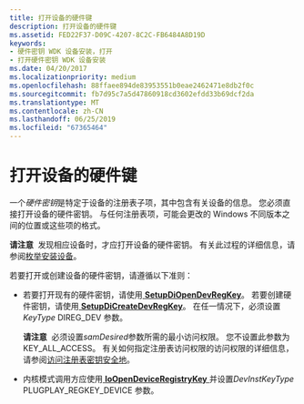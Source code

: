 ```yaml
---
title: 打开设备的硬件键
description: 打开设备的硬件键
ms.assetid: FED22F37-D09C-4207-8C2C-FB6484A8D19D
keywords:
- 硬件密钥 WDK 设备安装，打开
- 打开硬件密钥 WDK 设备安装
ms.date: 04/20/2017
ms.localizationpriority: medium
ms.openlocfilehash: 88ffaee894de83953551b0eae2462471e8db2f0c
ms.sourcegitcommit: fb7d95c7a5d47860918cd3602efdd33b69dcf2da
ms.translationtype: MT
ms.contentlocale: zh-CN
ms.lasthandoff: 06/25/2019
ms.locfileid: "67365464"
---
```

# <a name="opening-a-devices-hardware-key"></a>打开设备的硬件键


一个*硬件密钥*是特定于设备的注册表子项，其中包含有关设备的信息。 您必须直接打开设备的硬件密钥。 与任何注册表项，可能会更改的 Windows 不同版本之间的位置或这些项的格式。 

**请注意**  发现相应设备时，才应打开设备的硬件密钥。 有关此过程的详细信息，请参阅[枚举安装设备](enumerating-installed-devices.md)。

 

若要打开或创建设备的硬件密钥，请遵循以下准则：

-   若要打开现有的硬件密钥，请使用[ **SetupDiOpenDevRegKey**](https://docs.microsoft.com/windows/desktop/api/setupapi/nf-setupapi-setupdiopendevregkey)。 若要创建硬件密钥，请使用[ **SetupDiCreateDevRegKey**](https://docs.microsoft.com/windows/desktop/api/setupapi/nf-setupapi-setupdicreatedevregkeya)。 在任一情况下，必须设置*KeyType* DIREG_DEV 参数。

    **请注意**  必须设置*samDesired*参数所需的最小访问权限。 您不设置此参数为 KEY_ALL_ACCESS。 有关如何指定注册表访问权限的访问权限的详细信息，请参阅[访问注册表密钥安全地](accessing-registry-keys-safely.md)。

     

-   内核模式调用方应使用[ **IoOpenDeviceRegistryKey** ](https://docs.microsoft.com/windows-hardware/drivers/ddi/content/wdm/nf-wdm-ioopendeviceregistrykey)并设置*DevInstKeyType* PLUGPLAY_REGKEY_DEVICE 参数。

 

 





